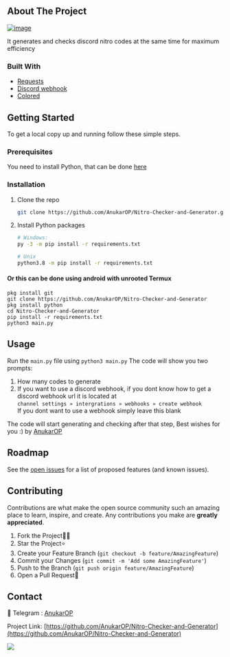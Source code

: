## About The Project

<a href="https://github.com/AnukarOP/Nitro-Checker-and-Generator"><img src="https://i.ibb.co/84xC98F/image.png" alt="image" border="0"></a>

It generates and checks discord nitro codes at the same time for maximum efficiency

### Built With

* [Requests](https://github.com/psf/requests)
* [Discord webhook](https://github.com/lovvskillz/python-discord-webhook)
* [Colored](https://gitlab.com/dslackw/colored)

## Getting Started

To get a local copy up and running follow these simple steps.

### Prerequisites
You need to install Python, that can be done [here](https://www.python.org)

### Installation
1. Clone the repo
   ```sh
   git clone https://github.com/AnukarOP/Nitro-Checker-and-Generator.git/
   ```
2. Install Python packages
   ```sh
   # Windows:
   py -3 -m pip install -r requirements.txt
   
   # Unix
   python3.8 -m pip install -r requirements.txt
   ```
   
#### Or this can be done using android with unrooted Termux
```
pkg install git
git clone https://github.com/AnukarOP/Nitro-Checker-and-Generator
pkg install python
cd Nitro-Checker-and-Generator
pip install -r requirements.txt
python3 main.py
```
   
## Usage

Run the `main.py` file using `python3 main.py` 
The code will show you two prompts:
1. How many codes to generate 
2. If you want to use a discord webhook, if you dont know how to get a discord webhook url it is located at   
   ```channel settings » intergrations » webhooks » create webhook```  
   If you dont want to use a webhook simply leave this blank  

The code will start generating and checking after that step, Best wishes for you :) by [AnukarOP](https://github.com/AnukarOP)


## Roadmap

See the [open issues](https://github.com/AnukarOP/Nitro-Checker-and-Generator/issues) for a list of proposed features (and known issues).

## Contributing

Contributions are what make the open source community such an amazing place to learn, inspire, and create. Any contributions you make are **greatly appreciated**.

1. Fork the Project🤝🏻
2. Star the Project⭐
3. Create your Feature Branch (`git checkout -b feature/AmazingFeature`)
4. Commit your Changes (`git commit -m 'Add some AmazingFeature'`)
5. Push to the Branch (`git push origin feature/AmazingFeature`)
6. Open a Pull Request📜

## Contact
🚀 Telegram : [AnukarOP](telegram.me/AnukarOP)

Project Link: [https://github.com/AnukarOP/Nitro-Checker-and-Generator](https://github.com/AnukarOP/Nitro-Checker-and-Generator)

<!-- Statistics -->  

<p>
                                         <img src=https://visitor-badge.laobi.icu/badge?page_id=AnukarOP.readme />
</p>
